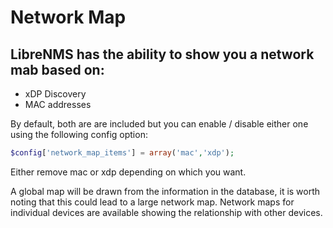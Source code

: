 # Network Map

## LibreNMS has the ability to show you a network mab based on:

- xDP Discovery
- MAC addresses

By default, both are are included but you can enable / disable either one using the following config option:

```php
$config['network_map_items'] = array('mac','xdp');
```

Either remove mac or xdp depending on which you want.

A global map will be drawn from the information in the database, it is worth noting that this could lead to a large network map. 
Network maps for individual devices are available showing the relationship with other devices.
